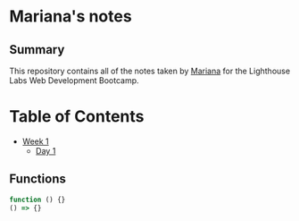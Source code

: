 # Mariana's notes

## Summary 

This repository contains all of the notes taken by [Mariana](https://github.com/maridoh13) for the Lighthouse Labs Web Development Bootcamp.

# Table of Contents
* [Week 1](/Week_1)
  * [Day 1](/Week_1/Day_1)

  

## Functions
```js
function () {}
() => {}

```
